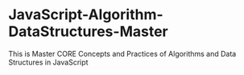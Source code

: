 # JavaScript-Algorithm-DataStructures-Master
This is Master CORE Concepts and Practices of Algorithms and Data Structures in JavaScript 
